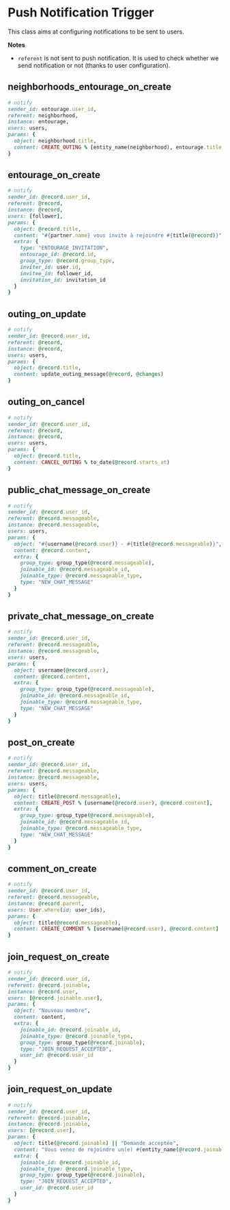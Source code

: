 # Push Notification Trigger

This class aims at configuring notifications to be sent to users.

**Notes**

 - `referent` is not sent to push notification. It is used to check whether we send notification or not (thanks to user configuration).

## neighborhoods_entourage_on_create

```ruby
# notify
sender_id: entourage.user_id,
referent: neighborhood,
instance: entourage,
users: users,
params: {
  object: neighborhood.title,
  content: CREATE_OUTING % [entity_name(neighborhood), entourage.title, to_date(entourage.starts_at)]
}
```

## entourage_on_create

```ruby
# notify
sender_id: @record.user_id,
referent: @record,
instance: @record,
users: [follower],
params: {
  object: @record.title,
  content: "#{partner.name} vous invite à rejoindre #{title(@record)}",
  extra: {
    type: "ENTOURAGE_INVITATION",
    entourage_id: @record.id,
    group_type: @record.group_type,
    inviter_id: user.id,
    invitee_id: follower_id,
    invitation_id: invitation_id
  }
}

```

## outing_on_update

```ruby
# notify
sender_id: @record.user_id,
referent: @record,
instance: @record,
users: users,
params: {
  object: @record.title,
  content: update_outing_message(@record, @changes)
}

```

## outing_on_cancel

```ruby
# notify
sender_id: @record.user_id,
referent: @record,
instance: @record,
users: users,
params: {
  object: @record.title,
  content: CANCEL_OUTING % to_date(@record.starts_at)
}

```

## public_chat_message_on_create

```ruby
# notify
sender_id: @record.user_id,
referent: @record.messageable,
instance: @record.messageable,
users: users,
params: {
  object: "#{username(@record.user)} - #{title(@record.messageable)}",
  content: @record.content,
  extra: {
    group_type: group_type(@record.messageable),
    joinable_id: @record.messageable_id,
    joinable_type: @record.messageable_type,
    type: "NEW_CHAT_MESSAGE"
  }
}

```

## private_chat_message_on_create

```ruby
# notify
sender_id: @record.user_id,
referent: @record.messageable,
instance: @record.messageable,
users: users,
params: {
  object: username(@record.user),
  content: @record.content,
  extra: {
    group_type: group_type(@record.messageable),
    joinable_id: @record.messageable_id,
    joinable_type: @record.messageable_type,
    type: "NEW_CHAT_MESSAGE"
  }
}

```

## post_on_create

```ruby
# notify
sender_id: @record.user_id,
referent: @record.messageable,
instance: @record.messageable,
users: users,
params: {
  object: title(@record.messageable),
  content: CREATE_POST % [username(@record.user), @record.content],
  extra: {
    group_type: group_type(@record.messageable),
    joinable_id: @record.messageable_id,
    joinable_type: @record.messageable_type,
    type: "NEW_CHAT_MESSAGE"
  }
}

```

## comment_on_create

```ruby
# notify
sender_id: @record.user_id,
referent: @record.messageable,
instance: @record.parent,
users: User.where(id: user_ids),
params: {
  object: title(@record.messageable),
  content: CREATE_COMMENT % [username(@record.user), @record.content]
}

```

## join_request_on_create

```ruby
# notify
sender_id: @record.user_id,
referent: @record.joinable,
instance: @record.user,
users: [@record.joinable.user],
params: {
  object: "Nouveau membre",
  content: content,
  extra: {
    joinable_id: @record.joinable_id,
    joinable_type: @record.joinable_type,
    group_type: group_type(@record.joinable),
    type: "JOIN_REQUEST_ACCEPTED",
    user_id: @record.user_id
  }
}

```

## join_request_on_update

```ruby
# notify
sender_id: @record.user_id,
referent: @record.joinable,
instance: @record.joinable,
users: [@record.user],
params: {
  object: title(@record.joinable) || "Demande acceptée",
  content: "Vous venez de rejoindre un(e) #{entity_name(@record.joinable)} de #{username(@record.joinable.user)}",
  extra: {
    joinable_id: @record.joinable_id,
    joinable_type: @record.joinable_type,
    group_type: group_type(@record.joinable),
    type: "JOIN_REQUEST_ACCEPTED",
    user_id: @record.user_id
  }
}

```

